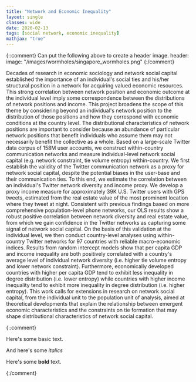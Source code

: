 ```yaml
---
title: "Network and Economic Inequality"
layout: single
classes: wide
date: 2020-02-13
tags: [social network, economic inequality]
mathjax: "true"
---
```

{::comment}
Can put the following above to create a header image.
header:
  image: "/images/wormholes/singapore_wormholes.png"
{:/comment}

Decades of research in economic sociology and network social capital established the importance of an individual's social ties and his/her structural position in a network for acquiring valued economic resources. This strong correlation between network position and economic outcome at the individual level imply some correspondence between the distributions of network positions and income. This project broadens the scope of this theme by considering beyond an individual's network position to the distribution of those positions and how they correspond with economic conditions at the country level. The distributional characteristics of network positions are important to consider because an abundance of particular network positions that benefit individuals who assume them may not necessarily benefit the collective as a whole. 
Based on a large-scale Twitter data corpus of 158M user accounts, we construct within-country communication networks and measure individual-level network social capital (e.g. network constraint, tie volume entropy) within-country. We first establish the validity of the Twitter communication network as a proxy for network social capital, despite the potential biases in the user-base and their communication ties. To this end, we estimate the correlation between an individual's Twitter network diversity and income proxy. We develop a proxy income measure for approximately 39K U.S. Twitter users with GPS tweets, estimated from the real estate value of the most prominent location where they tweet at night. Consistent with previous findings based on more comprehensive population-level phone networks, our OLS results show a robust positive correlation between network diversity and real estate value, from which we gain confidence in the Twitter networks as capturing some signal of network social capital. 
On the basis of this validation at the individual level, we then conduct country-level analyses using within-country Twitter networks for 97 countries with reliable macro-economic indices. Results from random intercept models show that per capita GDP and income inequality are both positively correlated with a country's average level of individual network diversity (i.e. higher tie volume entropy and lower network constraint). Furthermore, economically developed countries with higher per capita GDP tend to exhibit less inequality in degree distribution (i.e. lower entropy) while countries with higher income inequality tend to exhibit more inequality in degree distribution (i.e. higher entropy). 
This work calls for extensions in research on network social capital, from the individual unit to the population unit of analysis, aimed at theoretical developments that  explain the relationship between emergent economic characteristics and the constraints on tie formation that may shape distributional characteristics of network social capital.



{::comment}

Here's some basic text.

And here's some *italics*

Here's some **bold** text.

{:/comment}